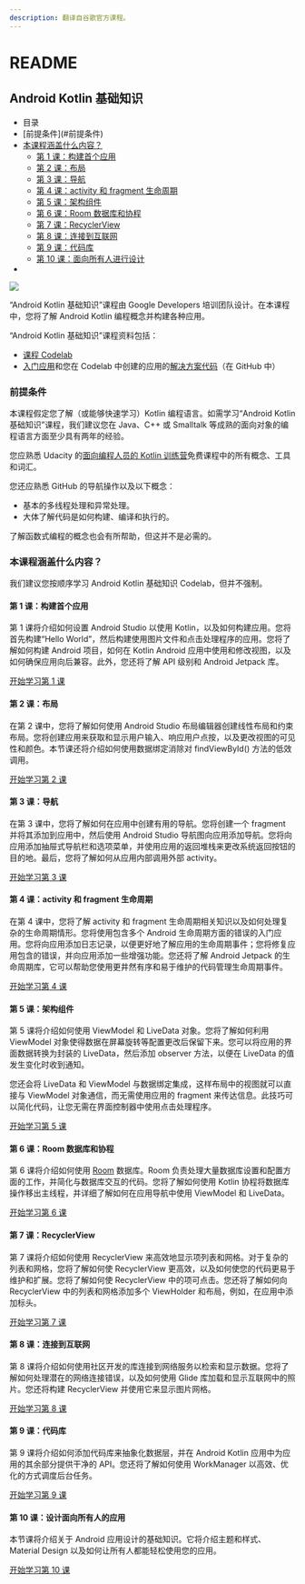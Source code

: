 ```yaml
---
description: 翻译自谷歌官方课程。
---
```


# README

## 

## Android Kotlin 基础知识

* 目录
* \[前提条件\]\(\#前提条件\)
* [本课程涵盖什么内容？](https://developer.android.com/courses/kotlin-android-fundamentals/overview#what_does_the_course_cover)
  * [第 1 课：构建首个应用](https://developer.android.com/courses/kotlin-android-fundamentals/overview#lesson_1_build_your_first_app)
  * [第 2 课：布局](https://developer.android.com/courses/kotlin-android-fundamentals/overview#lesson_2_layouts)
  * [第 3 课：导航](https://developer.android.com/courses/kotlin-android-fundamentals/overview#lesson_3_navigation)
  * [第 4 课：activity 和 fragment 生命周期](https://developer.android.com/courses/kotlin-android-fundamentals/overview#lesson_4_activity_and_fragment_lifecycles)
  * [第 5 课：架构组件](https://developer.android.com/courses/kotlin-android-fundamentals/overview#lesson_5_architecture_components)
  * [第 6 课：Room 数据库和协程](https://developer.android.com/courses/kotlin-android-fundamentals/overview#lesson_6_room_database_and_coroutines)
  * [第 7 课：RecyclerView](https://developer.android.com/courses/kotlin-android-fundamentals/overview#lesson_7_recyclerview)
  * [第 8 课：连接到互联网](https://developer.android.com/courses/kotlin-android-fundamentals/overview#lesson_8_connecting_to_the_internet)
  * [第 9 课：代码库](https://developer.android.com/courses/kotlin-android-fundamentals/overview#lesson_9_repository)
  * [第 10 课：面向所有人进行设计](https://developer.android.com/courses/kotlin-android-fundamentals/overview#lesson_10_designing_for_everyone)
* 
![](https://developer.android.com/courses/images/android-advanced-topics.svg)

“Android Kotlin 基础知识”课程由 Google Developers 培训团队设计。在本课程中，您将了解 Android Kotlin 编程概念并构建各种应用。

“Android Kotlin 基础知识”课程资料包括：

* [课程 Codelab](https://developer.android.com/courses/kotlin-android-fundamentals/toc)
* [入门应用](https://github.com/google-developer-training/android-kotlin-fundamentals-starter-apps)和您在 Codelab 中创建的应用的[解决方案代码](https://github.com/google-developer-training/android-kotlin-fundamentals-apps)（在 GitHub 中）

### 前提条件 <a id="prerequisites"></a>

本课程假定您了解（或能够快速学习）Kotlin 编程语言。如需学习“Android Kotlin 基础知识”课程，我们建议您在 Java、C++ 或 Smalltalk 等成熟的面向对象的编程语言方面至少具有两年的经验。

您应熟悉 Udacity 的[面向编程人员的 Kotlin 训练营](https://www.udacity.com/course/kotlin-bootcamp-for-programmers--ud9011)免费课程中的所有概念、工具和词汇。

您还应熟悉 GitHub 的导航操作以及以下概念：

* 基本的多线程处理和异常处理。
* 大体了解代码是如何构建、编译和执行的。

了解函数式编程的概念也会有所帮助，但这并不是必需的。

### 本课程涵盖什么内容？ <a id="what_does_the_course_cover"></a>

我们建议您按顺序学习 Android Kotlin 基础知识 Codelab，但并不强制。

#### 第 1 课：构建首个应用 <a id="lesson_1_build_your_first_app"></a>

第 1 课将介绍如何设置 Android Studio 以使用 Kotlin，以及如何构建应用。您将首先构建“Hello World”，然后构建使用图片文件和点击处理程序的应用。您将了解如何构建 Android 项目，如何在 Kotlin Android 应用中使用和修改视图，以及如何确保应用向后兼容。此外，您还将了解 API 级别和 Android Jetpack 库。

[开始学习第 1 课](https://codelabs.developers.google.com/codelabs/kotlin-android-training-install-studio/index.html?index=..%2F..android-kotlin-fundamentals#0)

#### 第 2 课：布局 <a id="lesson_2_layouts"></a>

在第 2 课中，您将了解如何使用 Android Studio 布局编辑器创建线性布局和约束布局。您将创建应用来获取和显示用户输入、响应用户点按，以及更改视图的可见性和颜色。本节课还将介绍如何使用数据绑定消除对 findViewById\(\) 方法的低效调用。

[开始学习第 2 课](https://codelabs.developers.google.com/codelabs/kotlin-android-training-linear-layout/index.html?index=..%2F..android-kotlin-fundamentals#0)

#### 第 3 课：导航 <a id="lesson_3_navigation"></a>

在第 3 课中，您将了解如何在应用中创建有用的导航。您将创建一个 fragment 并将其添加到应用中，然后使用 Android Studio 导航图向应用添加导航。您将向应用添加抽屉式导航栏和选项菜单，并使用应用的返回堆栈来更改系统返回按钮的目的地。最后，您将了解如何从应用内部调用外部 activity。

[开始学习第 3 课](https://codelabs.developers.google.com/codelabs/kotlin-android-training-create-and-add-fragment/index.html?index=..%2F..android-kotlin-fundamentals#0)

#### 第 4 课：activity 和 fragment 生命周期 <a id="lesson_4_activity_and_fragment_lifecycles"></a>

在第 4 课中，您将了解 activity 和 fragment 生命周期相关知识以及如何处理复杂的生命周期情形。您将使用包含多个 Android 生命周期方面的错误的入门应用。您将向应用添加日志记录，以便更好地了解应用的生命周期事件；您将修复应用包含的错误，并向应用添加一些增强功能。您还将了解 Android Jetpack 的生命周期库，它可以帮助您使用更井然有序和易于维护的代码管理生命周期事件。

[开始学习第 4 课](https://codelabs.developers.google.com/codelabs/kotlin-android-training-lifecycles-logging/index.html?index=..%2F..android-kotlin-fundamentals#0)

#### 第 5 课：架构组件 <a id="lesson_5_architecture_components"></a>

第 5 课将介绍如何使用 ViewModel 和 LiveData 对象。您将了解如何利用 ViewModel 对象使得数据在屏幕旋转等配置更改后保留下来。您可以将应用的界面数据转换为封装的 LiveData，然后添加 observer 方法，以便在 LiveData 的值发生变化时收到通知。  
  
您还会将 LiveData 和 ViewModel 与数据绑定集成，这样布局中的视图就可以直接与 ViewModel 对象通信，而无需使用应用的 fragment 来传达信息。此技巧可以简化代码，让您无需在界面控制器中使用点击处理程序。

[开始学习第 5 课](https://codelabs.developers.google.com/codelabs/kotlin-android-training-view-model/index.html?index=..%2F..android-kotlin-fundamentals#0)

#### 第 6 课：Room 数据库和协程 <a id="lesson_6_room_database_and_coroutines"></a>

第 6 课将介绍如何使用 [Room](https://developer.android.com/topic/libraries/architecture/room) 数据库。Room 负责处理大量数据库设置和配置方面的工作，并简化与数据库交互的代码。您将了解如何使用 Kotlin 协程将数据库操作移出主线程，并详细了解如何在应用导航中使用 ViewModel 和 LiveData。

[开始学习第 6 课](https://codelabs.developers.google.com/codelabs/kotlin-android-training-room-database/index.html?index=..%2F..android-kotlin-fundamentals#0)

#### 第 7 课：RecyclerView <a id="lesson_7_recyclerview"></a>

第 7 课将介绍如何使用 RecyclerView 来高效地显示项列表和网格。对于复杂的列表和网格，您将了解如何使 RecyclerView 更高效，以及如何使您的代码更易于维护和扩展。您将了解如何使 RecyclerView 中的项可点击。您还将了解如何向 RecyclerView 中的列表和网格添加多个 ViewHolder 和布局，例如，在应用中添加标头。

[开始学习第 7 课](https://codelabs.developers.google.com/codelabs/kotlin-android-training-recyclerview-fundamentals/index.html?index=..%2F..android-kotlin-fundamentals#0)

#### 第 8 课：连接到互联网 <a id="lesson_8_connecting_to_the_internet"></a>

第 8 课将介绍如何使用社区开发的库连接到网络服务以检索和显示数据。您将了解如何处理潜在的网络连接错误，以及如何使用 Glide 库加载和显示互联网中的照片。您还将构建 RecyclerView 并使用它来显示图片网格。

[开始学习第 8 课](https://codelabs.developers.google.com/codelabs/kotlin-android-training-internet-data/index.html?index=..%2F..android-kotlin-fundamentals#0)

#### 第 9 课：代码库 <a id="lesson_9_repository"></a>

第 9 课将介绍如何添加代码库来抽象化数据层，并在 Android Kotlin 应用中为应用的其余部分提供干净的 API。您还将了解如何使用 WorkManager 以高效、优化的方式调度后台任务。

[开始学习第 9 课](https://codelabs.developers.google.com/codelabs/kotlin-android-training-repository/index.html?index=..%2F..android-kotlin-fundamentals#0)

#### 第 10 课：设计面向所有人的应用 <a id="lesson_10_designing_for_everyone"></a>

本节课将介绍关于 Android 应用设计的基础知识。它将介绍主题和样式、Material Design 以及如何让所有人都能轻松使用您的应用。

[开始学习第 10 课](https://codelabs.developers.google.com/codelabs/kotlin-android-training-styles-and-themes/index.html?index=..%2F..android-kotlin-fundamentals#0)

